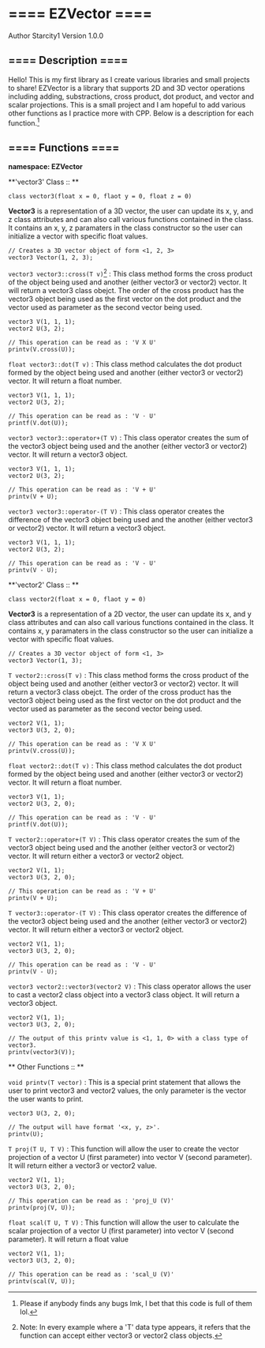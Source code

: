 # ==== EZVector ====
Author Starcity1
Version 1.0.0

## ==== Description ====
Hello! This is my first library as I create various libraries and small projects to share!
EZVector is a library that supports 2D and 3D vector operations including adding, substractions, cross product, dot product,
and vector and scalar projections. This is a small project and I am hopeful to add various other functions as I practice more with CPP. Below is a description for each function.[^1]

[^1]: Please if anybody finds any bugs lmk, I bet that this code is full of them lol.

## ==== Functions ====
**namespace: EZVector**



**'vector3' Class :: **



`class vector3(float x = 0, flaot y = 0, float z = 0)`

**Vector3** is a representation of a 3D vector, the user can update its x, y, and z class attributes and can also call various functions contained in the class. It contains an x, y, z paramaters in the class constructor so the user can initialize a vector with specific float values.
```
// Creates a 3D vector object of form <1, 2, 3>
vector3 Vector(1, 2, 3);
```
`vector3 vector3::cross(T v)`[^2]
: This class method forms the cross product of the object being used and another (either vector3 or vector2) vector. It will return a vector3 class obejct.
The order of the cross product has the vector3 object being used as the first vector on the dot product and the vector used as parameter as the second vector being used.
```
vector3 V(1, 1, 1);
vector2 U(3, 2);

// This operation can be read as : 'V X U'
printv(V.cross(U));
```

`float vector3::dot(T v)`
: This class method calculates the dot product formed by the object being used and another (either vector3 or vector2) vector. It will return a float number.
```
vector3 V(1, 1, 1);
vector2 U(3, 2);

// This operation can be read as : 'V ⋅ U'
printf(V.dot(U));
```

`vector3 vector3::operator+(T V)`
: This class operator creates the sum of the vector3 object being used and the another (either vector3 or vector2) vector. It will return a vector3 object.
```
vector3 V(1, 1, 1);
vector2 U(3, 2);

// This operation can be read as : 'V + U'
printv(V + U);
```

`vector3 vector3::operator-(T V)`
: This class operator creates the difference of the vector3 object being used and the another (either vector3 or vector2) vector. It will return a vector3 object.
```
vector3 V(1, 1, 1);
vector2 U(3, 2);

// This operation can be read as : 'V - U'
printv(V - U);
```


**'vector2' Class :: **



`class vector2(float x = 0, flaot y = 0)`

**Vector3** is a representation of a 2D vector, the user can update its x, and y class attributes and can also call various functions contained in the class. It contains x, y paramaters in the class constructor so the user can initialize a vector with specific float values.
```
// Creates a 3D vector object of form <1, 3>
vector3 Vector(1, 3);
```

`T vector2::cross(T v)`
: This class method forms the cross product of the object being used and another (either vector3 or vector2) vector. It will return a vector3 class obejct.
The order of the cross product has the vector3 object being used as the first vector on the dot product and the vector used as parameter as the second vector being used.
```
vector2 V(1, 1);
vector3 U(3, 2, 0);

// This operation can be read as : 'V X U'
printv(V.cross(U));
```

`float vector2::dot(T v)`
: This class method calculates the dot product formed by the object being used and another (either vector3 or vector2) vector. It will return a float number.
```
vector3 V(1, 1);
vector2 U(3, 2, 0);

// This operation can be read as : 'V ⋅ U'
printf(V.dot(U));
```

`T vector2::operator+(T V)`
: This class operator creates the sum of the vector3 object being used and the another (either vector3 or vector2) vector. It will return either a vector3 or vector2 object.
```
vector2 V(1, 1);
vector3 U(3, 2, 0);

// This operation can be read as : 'V + U'
printv(V + U);
```

`T vector3::operator-(T V)`
: This class operator creates the difference of the vector3 object being used and the another (either vector3 or vector2) vector. It will return either a vector3 or vector2 object.
```
vector2 V(1, 1);
vector3 U(3, 2, 0);

// This operation can be read as : 'V - U'
printv(V - U);
```

`vector3 vector2::vector3(vector2 V)`
: This class operator allows the user to cast a vector2 class object into a vector3 class object. It will return a vector3 object.
```
vector2 V(1, 1);
vector3 U(3, 2, 0);

// The output of this printv value is <1, 1, 0> with a class type of vector3.
printv(vector3(V));
```



** Other Functions :: **



`void printv(T vector)`
: This is a special print statement that allows the user to print vector3 and vector2 values, the only parameter is the vector the user wants to print.
```
vector3 U(3, 2, 0);

// The output will have format '<x, y, z>'.
printv(U);
```

`T proj(T U, T V)`
: This function will allow the user to create the vector projection of a vector U (first parameter) into vector V (second parameter). It will return either a vector3 or vector2 value.
```
vector2 V(1, 1);
vector3 U(3, 2, 0);

// This operation can be read as : 'proj_U (V)'
printv(proj(V, U));
```

`float scal(T U, T V)`
: This function will allow the user to calculate the scalar projection of a vector U (first parameter) into vector V (second parameter). It will return a float value
```
vector2 V(1, 1);
vector3 U(3, 2, 0);

// This operation can be read as : 'scal_U (V)'
printv(scal(V, U));
```

[^2]: Note: In every example where a 'T' data type appears, it refers that the function can accept either vector3 or vector2 class objects.

